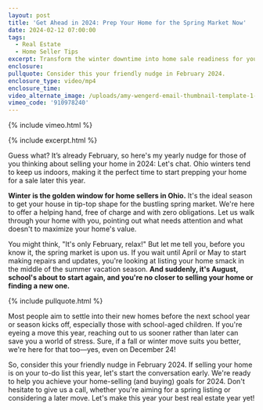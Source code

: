 ```yaml
---
layout: post
title: 'Get Ahead in 2024: Prep Your Home for the Spring Market Now'
date: 2024-02-12 07:00:00
tags:
  - Real Estate
  - Home Seller Tips
excerpt: Transform the winter downtime into home sale readiness for your 2024.
enclosure:
pullquote: Consider this your friendly nudge in February 2024.
enclosure_type: video/mp4
enclosure_time:
video_alternate_image: /uploads/amy-wengerd-email-thumbnail-template-1-1.jpg
vimeo_code: '910978240'
---
```

{% include vimeo.html %}

{% include excerpt.html %}

Guess what? It’s already February, so here's my yearly nudge for those of you thinking about selling your home in 2024: Let's chat. Ohio winters tend to keep us indoors, making it the perfect time to start prepping your home for a sale later this year.

**Winter is the golden window for home sellers in Ohio.** It's the ideal season to get your house in tip-top shape for the bustling spring market. We're here to offer a helping hand, free of charge and with zero obligations. Let us walk through your home with you, pointing out what needs attention and what doesn't to maximize your home's value.&nbsp;

You might think, "It's only February, relax!" But let me tell you, before you know it, the spring market is upon us. If you wait until April or May to start making repairs and updates, you're looking at listing your home smack in the middle of the summer vacation season. **And suddenly, it's August, school's about to start again, and you're no closer to selling your home or finding a new one.**

{% include pullquote.html %}

Most people aim to settle into their new homes before the next school year or season kicks off, especially those with school-aged children. If you're eyeing a move this year, reaching out to us sooner rather than later can save you a world of stress. Sure, if a fall or winter move suits you better, we're here for that too—yes, even on December 24!

So, consider this your friendly nudge in February 2024. If selling your home is on your to-do list this year, let's start the conversation early. We're ready to help you achieve your home-selling (and buying) goals for 2024. Don't hesitate to give us a call, whether you're aiming for a spring listing or considering a later move. Let's make this year your best real estate year yet!